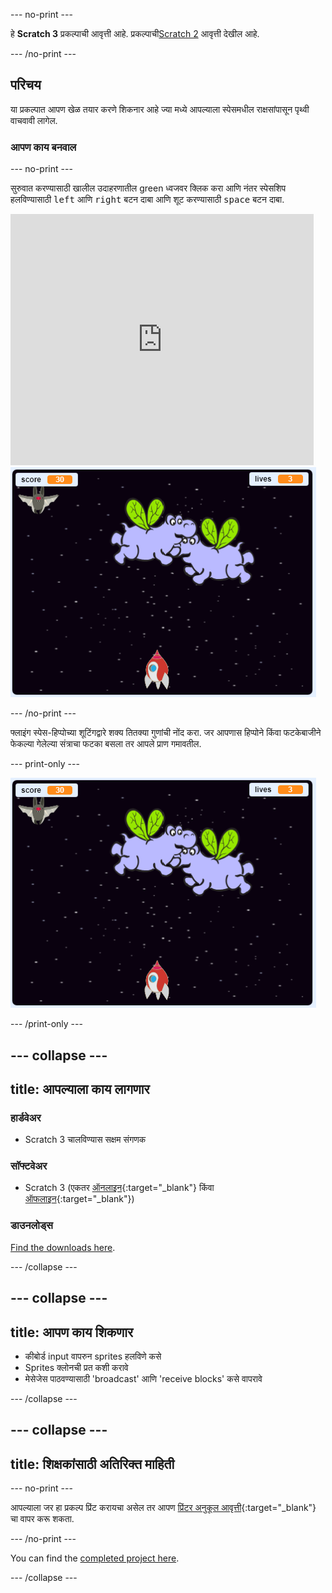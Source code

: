 \--- no-print \---

हे **Scratch 3** प्रकल्पाची आवृत्ती आहे. प्रकल्पाची[Scratch 2](https://projects.raspberrypi.org/en/projects/clone-wars-scratch2) आवृत्ती देखील आहे.

\--- /no-print \---

## परिचय

या प्रकल्पात आपण खेळ तयार करणे शिकनार आहे ज्या मध्ये आपल्याला स्पेसमधील राक्षसांपासून पृथ्वी वाचवावी लागेल.

### आपण काय बनवाल

\--- no-print \---

सुरुवात करण्यासाठी खालील उदाहरणातील green ध्वजवर क्लिक करा आणि नंतर स्पेसशिप हलविण्यासाठी <kbd>left</kbd> आणि <kbd>right</kbd> बटन दाबा आणि शूट करण्यासाठी <kbd>space</kbd> बटन दाबा.

<div class="scratch-preview">
  <iframe allowtransparency="true" width="485" height="402" src="https://scratch.mit.edu/projects/embed/276887163/?autostart=false" frameborder="0" scrolling="no"></iframe>
  <img src="images/showcase.png">
</div>

\--- /no-print \---

फ्लाइंग स्पेस-हिप्पोच्या शूटिंगद्वारे शक्य तितक्या गुणांची नोंद करा. जर आपणास हिप्पोने किंवा फटकेबाजीने फेकल्या गेलेल्या संत्राचा फटका बसला तर आपले प्राण गमावतील.

\--- print-only \---

![desc](images/showcase.png)

\--- /print-only \---

## \--- collapse \---

## title: आपल्याला काय लागणार

### हार्डवेअर

+ Scratch 3 चालविण्यास सक्षम संगणक

### सॉफ्टवेअर

+ Scratch 3 (एकतर [ऑनलाइन](https://rpf.io/scratchon){:target="_blank"} किंवा [ऑफलाइन](https://rpf.io/scratchoff){:target="_blank"})

### डाउनलोड्स

[Find the downloads here](https://rpf.io/p/en/clone-wars-go).

\--- /collapse \---

## \--- collapse \---

## title: आपण काय शिकणार

+ कीबोर्ड input वापरुन sprites हलविणे कसे
+ Sprites क्लोनची प्रत कशी करावे
+ मेसेजेस पाठवण्यासाठी 'broadcast' आणि 'receive blocks' कसे वापरावे

\--- /collapse \---

## \--- collapse \---

## title: शिक्षकांसाठी अतिरिक्त माहिती

\--- no-print \---

आपल्याला जर हा प्रकल्प प्रिंट करायचा असेल तर आपण [प्रिंटर अनुकूल आवृत्ती](https://projects.raspberrypi.org/en/projects/clone-wars/print){:target="_blank"} चा वापर करू शकता.

\--- /no-print \---

You can find the [completed project here](https://rpf.io/p/en/clone-wars-get).

\--- /collapse \---